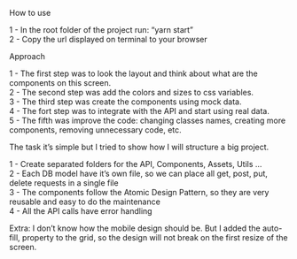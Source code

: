 <p class="has-line-data" data-line-start="0" data-line-end="1">How to use</p>
<p class="has-line-data" data-line-start="2" data-line-end="4">1 - In the root folder of the project run: “yarn start”<br>
2 - Copy the url displayed on terminal to your browser</p>
<p class="has-line-data" data-line-start="5" data-line-end="6">Approach</p>
<p class="has-line-data" data-line-start="7" data-line-end="12">1 - The first step was to look the layout and think about what are the components on this screen.<br>
2 - The second step was add the colors and sizes to css variables.<br>
3 - The third step was create the components using mock data.<br>
4 - The fort step was to integrate with the API and start using real data.<br>
5 - The fifth was improve the code: changing classes names, creating more components, removing unnecessary code, etc.</p>
<p class="has-line-data" data-line-start="13" data-line-end="14">The task it’s simple but I tried to show how I will structure a big project.</p>
<p class="has-line-data" data-line-start="15" data-line-end="19">1 - Create separated folders for the API, Components, Assets, Utils …<br>
2 - Each DB model have it’s own file, so we can place all get, post, put, delete requests in a single file<br>
3 - The components follow the Atomic Design Pattern, so they are very reusable and easy to do the maintenance<br>
4 - All the API calls have error handling</p>
<p class="has-line-data" data-line-start="20" data-line-end="21">Extra: I don’t know how the mobile design should be. But I added the auto-fill, property to the grid, so the design will not break on the first resize of the screen.</p>
